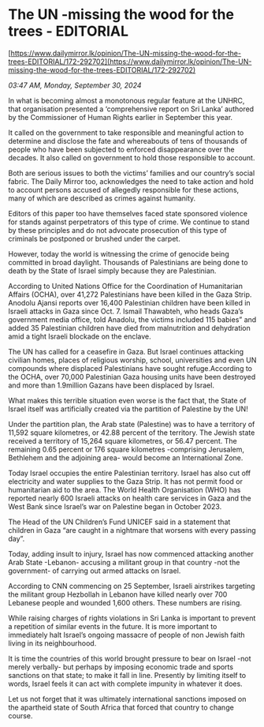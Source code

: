 # The UN -missing the wood for the trees -  EDITORIAL

[https://www.dailymirror.lk/opinion/The-UN-missing-the-wood-for-the-trees-EDITORIAL/172-292702](https://www.dailymirror.lk/opinion/The-UN-missing-the-wood-for-the-trees-EDITORIAL/172-292702)

*03:47 AM, Monday, September 30, 2024*

In what is becoming almost a monotonous regular feature at the UNHRC, that organisation presented a ‘comprehensive report on Sri Lanka’ authored by the Commissioner of Human Rights earlier in September this year.

It called on the government to take responsible and meaningful action to determine and disclose the fate and whereabouts of tens of thousands of people who have been subjected to enforced disappearance over the decades. It also called on government to hold those responsible to account.

Both are serious issues to both the victims’ families and our country’s social fabric. The Daily Mirror too, acknowledges the need to take action and hold to account persons accused of allegedly responsible for these actions, many of which are described as crimes against humanity.

Editors of this paper too have themselves faced state sponsored violence for stands against perpetrators of this type of crime. We continue to stand by these principles and do not advocate prosecution of this type of criminals be postponed or brushed under the carpet.

However, today the world is witnessing the crime of genocide being committed in broad daylight. Thousands of Palestinians are being done to death by the State of Israel simply because they are Palestinian.

According to United Nations Office for the Coordination of Humanitarian Affairs (OCHA), over 41,272 Palestinians have been killed in the Gaza Strip. Anodolu Ajansi reports over 16,400 Palestinian children have been killed in Israeli attacks in Gaza since Oct. 7. Ismail Thawabteh, who heads Gaza’s government media office, told Anadolu, the victims included 115 babies” and added 35 Palestinian children have died from malnutrition and dehydration amid a tight Israeli blockade on the enclave.

The UN has called for a ceasefire in Gaza. But Israel continues attacking civilian homes, places of religious worship, school, universities and even UN compounds where displaced Palestinians have sought refuge.According to the OCHA, over 70,000 Palestinian Gaza housing units have been destroyed and more than 1.9million Gazans have been displaced by Israel.

What makes this terrible situation even worse is the fact that, the State of Israel itself was artificially created via the partition of Palestine by the UN!

Under the partition plan, the Arab state (Palestine) was to have a territory of 11,592 square kilometres, or 42.88 percent of the territory. The Jewish state received a territory of 15,264 square kilometres, or 56.47 percent. The remaining 0.65 percent or 176 square kilometres -comprising Jerusalem, Bethlehem and the adjoining area- would become an International Zone.

Today Israel occupies the entire Palestinian territory. Israel has also cut off electricity and water supplies to the Gaza Strip. It has not permit food or humanitarian aid to the area. The World Health Organisation (WHO) has reported nearly 600 Israeli attacks on health care services in Gaza and the West Bank since Israel’s war on Palestine began in October 2023.

The Head of the UN Children’s Fund UNICEF said in a statement that children in Gaza “are caught in a nightmare that worsens with every passing day”.

Today, adding insult to injury, Israel has now commenced attacking another Arab State -Lebanon- accusing a militant group in that country -not the government- of carrying out armed attacks on Israel.

According to CNN commencing on 25 September, Israeli airstrikes targeting the militant group Hezbollah in Lebanon have killed nearly over 700 Lebanese people and wounded 1,600 others. These numbers are rising.

While raising charges of rights violations in Sri Lanka is important to prevent a repetition of similar events in the future. It is more important to immediately halt Israel’s ongoing massacre of people of non Jewish faith living in its neighbourhood.

It is time the countries of this world brought pressure to bear on Israel -not merely verbally- but perhaps by imposing economic trade and sports sanctions on that state; to make it fall in line. Presently by limiting itself to words, Israel feels it can act with complete impunity in whatever it does.

Let us not forget that it was ultimately international sanctions imposed on the apartheid state of South Africa that forced that country to change course.

